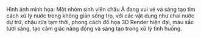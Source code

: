 Hình ảnh minh họa: Một nhóm sinh viên châu Á đang vui vẻ và sáng tạo tìm cách xử lý nước trong không gian sống trọ, với các vật dụng như chai nước dự trữ, chậu rửa tạm thời, phong cách đồ họa 3D Render hiện đại, màu sắc tươi sáng, tạo cảm giác năng động và sáng tạo trong xử lý tình huống.
